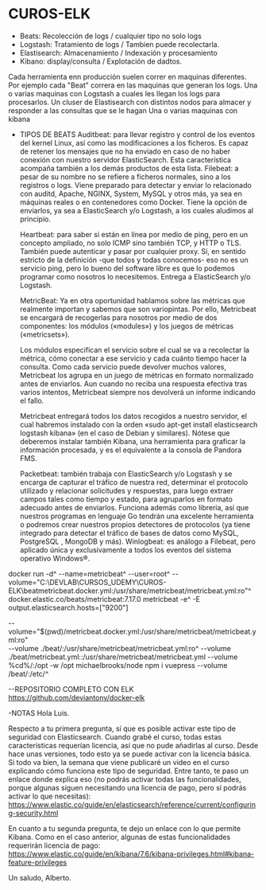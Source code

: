 # CUROS-ELK

- Beats: Recolección de logs / cualquier tipo no solo logs
- Logstash: Tratamiento de logs / Tambien puede recolectarla.
- Elastisearch: Almacenamiento / Indexación  y procesamiento
- Kibano: display/consulta / Explotación de dadtos.

Cada herramienta enn producción suelen correr en maquinas diferentes.
Por ejemplo cada "Beat" correra en las maquinas que generan los logs.
Una o varias maquinas con Logstash a cuales les llegan los logs para procesarlos.
Un cluser de Elastisearch con distintos nodos para almacer y responder  a las consultas que se le hagan
Una o varias maquinas con kibana 

  - TIPOS DE BEATS
    Auditbeat: para llevar registro y control de los eventos del kernel Linux, así como las modificaciones a los ficheros. Es capaz de retener los mensajes que no ha enviado en caso de no haber conexión con nuestro servidor ElasticSearch. Esta característica acompaña también a los demás productos de esta lista.
    Filebeat: a pesar de su nombre no se refiere a ficheros normales, sino a los registros o logs. Viene preparado para detectar y enviar lo relacionado con auditd, Apache, NGINX, System, MySQL y otros más, ya sea en máquinas reales o en contenedores como Docker. Tiene la opción de enviarlos, ya sea a ElasticSearch y/o Logstash, a los cuales aludimos al principio.

    Heartbeat: para saber si están en línea por medio de ping, pero en un concepto ampliado, no solo ICMP sino también TCP, y HTTP o TLS. También puede autenticar y pasar por cualquier proxy. Sí, en sentido estricto de la definición -que todos y todas conocemos- eso no es un servicio ping, pero lo bueno del software libre es que lo podemos programar como nosotros lo necesitemos. Entrega a ElasticSearch y/o Logstash.

    MetricBeat: Ya en otra oportunidad hablamos sobre las métricas que realmente importan y sabemos que son variopintas. Por ello, Metricbeat se encargará de recogerlas para nosotros por medio de dos componentes: los módulos («modules») y los juegos de métricas («metricsets»).

    Los módulos especifican el servicio sobre el cual se va a recolectar la métrica, cómo conectar a ese servicio y cada cuánto tiempo hacer la consulta. Como cada servicio puede devolver muchos valores, Metricbeat los agrupa en un juego de métricas en formato normalizado antes de enviarlos. Aun cuando no reciba una respuesta efectiva tras varios intentos, Metricbeat siempre nos devolverá un informe indicando el fallo.

    Metricbeat entregará todos los datos recogidos a nuestro servidor, el cual habremos instalado con la orden «sudo apt-get install elasticsearch logstash kibana» (en el caso de Debian y similares). Nótese que deberemos instalar también Kibana, una herramienta para graficar la información procesada, y es el equivalente a la consola de Pandora FMS.

    Packetbeat: también trabaja con ElasticSearch y/o Logstash y se encarga de capturar el tráfico de nuestra red, determinar el protocolo utilizado y relacionar solicitudes y respuestas, para luego extraer campos tales como tiempo y estado, para agruparlos en formato adecuado antes de enviarlos. Funciona además como librería, así que nuestros programas en lenguaje Go tendrán una excelente herramienta o podremos crear nuestros propios detectores de protocolos (ya tiene integrado para detectar el tráfico de bases de datos como MySQL, PostgreSQL , MongoDB y más).
    Winlogbeat: es análogo a Filebeat, pero aplicado única y exclusivamente a todos los eventos del sistema operativo Windows®.


docker run -d^
  --name=metricbeat^
  --user=root^
  --volume="C:\DEVLAB\CURSOS_UDEMY\CUROS-ELK\beatmetricbeat.docker.yml:/usr/share/metricbeat/metricbeat.yml:ro"^
  docker.elastic.co/beats/metricbeat:7.17.0 metricbeat -e^
  -E output.elasticsearch.hosts=["9200"]


  --volume="$(pwd)/metricbeat.docker.yml:/usr/share/metricbeat/metricbeat.yml:ro" \
  --volume ./beat/:/usr/share/metricbeat/metricbeat.yml:ro^
  --volume ./beat/metricbeat.yml::/usr/share/metricbeat/metricbeat.yml
  --volume %cd%/:/opt -w /opt michaelbrooks/node npm i vuepress
  --volume /beat/:/etc/^



  --REPOSITORIO COMPLETO CON ELK
  https://github.com/deviantony/docker-elk





  -NOTAS
  Hola Luis.

Respecto a tu primera pregunta, sí que es posible activar este tipo de seguridad con Elasticsearch. Cuando grabé el curso, todas estas características requerían licencia, así que no pude añadirlas al curso. Desde hace unas versiones, todo esto ya se puede activar con la licencia básica. Si todo va bien, la semana que viene publicaré un video en el curso explicando cómo funciona este tipo de seguridad. Entre tanto, te paso un enlace donde explica eso (no podrás activar todas las funcionalidades, porque algunas siguen necesitando una licencia de pago, pero sí podrás activar lo que necesitas): https://www.elastic.co/guide/en/elasticsearch/reference/current/configuring-security.html

En cuanto a tu segunda pregunta, te dejo un enlace con lo que permite Kibana. Como en el caso anterior, algunas de estas funcionalidades requerirán licencia de pago: https://www.elastic.co/guide/en/kibana/7.6/kibana-privileges.html#kibana-feature-privileges

Un saludo, Alberto.